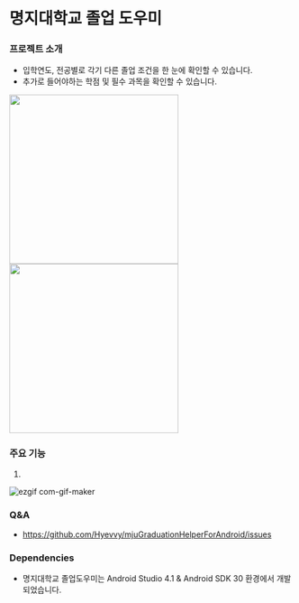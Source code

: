 # 명지대학교 졸업 도우미
### 프로젝트 소개
* 입학연도, 전공별로 각기 다른 졸업 조건을 한 눈에 확인할 수 있습니다.
* 추가로 들어야하는 학점 및 필수 과목을 확인할 수 있습니다.

<p float="left">
  <img src="https://user-images.githubusercontent.com/72402747/143530607-e6fc3e57-24b3-4446-9192-cb2eacad7fe2.png" width="300" height="300" />
  <img src="https://user-images.githubusercontent.com/72402747/143530663-ca95f4ae-192b-4784-9fd0-086939b3006f.png" width="300" height="300" />
</p>



### 주요 기능
1. 


![ezgif com-gif-maker](https://user-images.githubusercontent.com/72402747/143532622-8a24a74c-3d68-4923-aeb6-22566823f69b.gif)



### Q&A
* https://github.com/Hyevvy/mjuGraduationHelperForAndroid/issues



### Dependencies
* 명지대학교 졸업도우미는 Android Studio 4.1 & Android SDK 30 환경에서 개발되었습니다.
